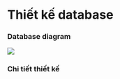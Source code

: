 # Thiết kế database

### Database diagram

![](https://gitlab.hybrid-technologies.co.jp/han_fresher_training/04-to-do-app-android/-/raw/dao_duy_khoi/docs/database-diagram.png)

### Chi tiết thiết kế
